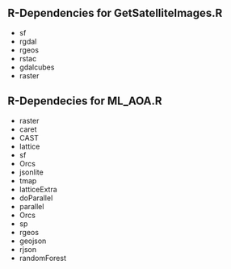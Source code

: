 R-Dependencies for GetSatelliteImages.R
----------------------------------------

- sf
- rgdal
- rgeos
- rstac
- gdalcubes
- raster


R-Dependecies for ML_AOA.R
----------------------------------------	

- raster 
- caret 
- CAST 
- lattice 
- sf 
- Orcs 
- jsonlite 
- tmap 
- latticeExtra 
- doParallel 
- parallel 
- Orcs 
- sp 
- rgeos 
- geojson 
- rjson 
- randomForest 